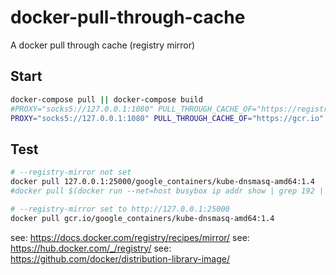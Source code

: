 # docker-pull-through-cache
A docker pull through cache (registry mirror)

## Start

```sh
docker-compose pull || docker-compose build
#PROXY="socks5://127.0.0.1:1080" PULL_THROUGH_CACHE_OF="https://registry-1.docker.io" docker-compose up -d
PROXY="socks5://127.0.0.1:1080" PULL_THROUGH_CACHE_OF="https://gcr.io" docker-compose up -d
```

## Test

```sh
# --registry-mirror not set
docker pull 127.0.0.1:25000/google_containers/kube-dnsmasq-amd64:1.4
#docker pull $(docker run --net=host busybox ip addr show | grep 192 | grep -Eo '([0-9]+\.){3}[0-9]+' | head -n1):25000/google_containers/kube-dnsmasq-amd64:1.4

# --registry-mirror set to http://127.0.0.1:25000
docker pull gcr.io/google_containers/kube-dnsmasq-amd64:1.4
```

see: https://docs.docker.com/registry/recipes/mirror/
see: https://hub.docker.com/_/registry/
see: https://github.com/docker/distribution-library-image/
